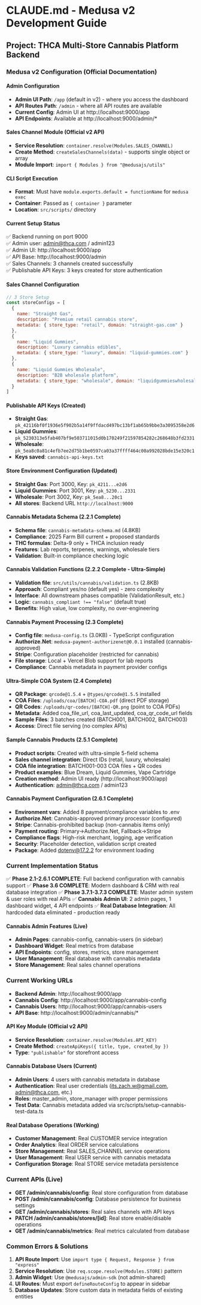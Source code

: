 # CLAUDE.md - Medusa v2 Development Guide

## Project: THCA Multi-Store Cannabis Platform Backend

### Medusa v2 Configuration (Official Documentation)

#### Admin Configuration
- **Admin UI Path**: `/app` (default in v2) - where you access the dashboard
- **API Routes Path**: `/admin` - where all API routes are available
- **Current Config**: Admin UI at http://localhost:9000/app
- **API Endpoints**: Available at http://localhost:9000/admin/*

#### Sales Channel Module (Official v2 API)
- **Service Resolution**: `container.resolve(Modules.SALES_CHANNEL)`
- **Create Method**: `createSalesChannels(data)` - supports single object or array
- **Module Import**: `import { Modules } from "@medusajs/utils"`

#### CLI Script Execution
- **Format**: Must have `module.exports.default = functionName` for `medusa exec`
- **Container**: Passed as `{ container }` parameter
- **Location**: `src/scripts/` directory

#### Current Setup Status
✅ Backend running on port 9000  
✅ Admin user: admin@thca.com / admin123  
✅ Admin UI: http://localhost:9000/app  
✅ API Base: http://localhost:9000/admin  
✅ Sales Channels: 3 channels created successfully  
✅ Publishable API Keys: 3 keys created for store authentication  

#### Sales Channel Configuration
```javascript
// 3 Store Setup
const storeConfigs = [
  {
    name: "Straight Gas",
    description: "Premium retail cannabis store",
    metadata: { store_type: "retail", domain: "straight-gas.com" }
  },
  {
    name: "Liquid Gummies", 
    description: "Luxury cannabis edibles",
    metadata: { store_type: "luxury", domain: "liquid-gummies.com" }
  },
  {
    name: "Liquid Gummies Wholesale",
    description: "B2B wholesale platform",
    metadata: { store_type: "wholesale", domain: "liquidgummieswholesale.com" }
  }
]
```

#### Publishable API Keys (Created)
- **Straight Gas**: `pk_42116bf0f1936e5f902b5a14f9ffdacd497bc13bf1ab65b9bbe3a3095358e2d6`
- **Liquid Gummies**: `pk_5230313e5fab407bf9e503711015d0b170249f21597854282c268648b3fd2331`
- **Wholesale**: `pk_5ea8c0a81c4efb7ee2d75b1be0597ca03a37ffff464c00a992028bde15e320c1`
- **Keys saved**: `cannabis-api-keys.txt`

#### Store Environment Configuration (Updated)
- **Straight Gas**: Port 3000, Key: `pk_4211...e2d6`
- **Liquid Gummies**: Port 3001, Key: `pk_5230...2331`  
- **Wholesale**: Port 3002, Key: `pk_5ea8...20c1`
- **All stores**: Backend URL `http://localhost:9000`

#### Cannabis Metadata Schema (2.2.1 Complete)
- **Schema file**: `cannabis-metadata-schema.md` (4.8KB)
- **Compliance**: 2025 Farm Bill current + proposed standards
- **THC formulas**: Delta-9 only + THCA inclusion ready
- **Features**: Lab reports, terpenes, warnings, wholesale tiers
- **Validation**: Built-in compliance checking logic

#### Cannabis Validation Functions (2.2.2 Complete - Ultra-Simple)
- **Validation file**: `src/utils/cannabis/validation.ts` (2.8KB)
- **Approach**: Compliant yes/no (default yes) - zero complexity
- **Interface**: All downstream phases compatible (ValidationResult, etc.)
- **Logic**: `cannabis_compliant !== "false"` (default true)
- **Benefits**: High value, low complexity, no over-engineering

#### Cannabis Payment Processing (2.3 Complete)
- **Config file**: `medusa-config.ts` (3.0KB) - TypeScript configuration
- **Authorize.Net**: `medusa-payment-authorizenet@0.0.1` installed (cannabis-approved)
- **Stripe**: Configuration placeholder (restricted for cannabis)
- **File storage**: Local + Vercel Blob support for lab reports
- **Compliance**: Cannabis metadata in payment provider configs

#### Ultra-Simple COA System (2.4 Complete)
- **QR Package**: `qrcode@1.5.4` + `@types/qrcode@1.5.5` installed
- **COA Files**: `/uploads/coa/[BATCH]-COA.pdf` (direct PDF storage)
- **QR Codes**: `/uploads/qr-codes/[BATCH]-QR.png` (point to COA PDFs)
- **Metadata**: Added coa_file_url, coa_last_updated, coa_qr_code_url fields
- **Sample Files**: 3 batches created (BATCH001, BATCH002, BATCH003)
- **Access**: Direct file serving (no complex APIs)

#### Sample Cannabis Products (2.5.1 Complete)
- **Product scripts**: Created with ultra-simple 5-field schema
- **Sales channel integration**: Direct IDs (retail, luxury, wholesale)
- **COA file integration**: BATCH001-003 COA files + QR codes
- **Product examples**: Blue Dream, Liquid Gummies, Vape Cartridge
- **Creation method**: Admin UI ready (http://localhost:9000/app)
- **Authentication**: admin@thca.com / admin123

#### Cannabis Payment Configuration (2.6.1 Complete)
- **Environment vars**: Added 8 payment/compliance variables to .env
- **Authorize.Net**: Cannabis-approved primary processor (configured)
- **Stripe**: Cannabis-prohibited backup (non-cannabis items only)
- **Payment routing**: Primary→Authorize.Net, Fallback→Stripe
- **Compliance flags**: High-risk merchant, logging, age verification
- **Security**: Placeholder detection, validation script created
- **Package**: Added dotenv@17.2.2 for environment loading

### Current Implementation Status
✅ **Phase 2.1-2.6.1 COMPLETE**: Full backend configuration with cannabis support
✅ **Phase 3.6 COMPLETE**: Modern dashboard & CRM with real database integration
✅ **Phase 3.7.1-3.7.3 COMPLETE**: Master admin system & user roles with real APIs
✅ **Cannabis Admin UI**: 2 admin pages, 1 dashboard widget, 4 API endpoints
✅ **Real Database Integration**: All hardcoded data eliminated - production ready

#### Cannabis Admin Features (Live)
- **Admin Pages**: cannabis-config, cannabis-users (in sidebar)
- **Dashboard Widget**: Real metrics from database
- **API Endpoints**: config, stores, metrics, store management
- **User Management**: Real database with cannabis metadata
- **Store Management**: Real sales channel operations

### Current Working URLs
- **Backend Admin**: http://localhost:9000/app
- **Cannabis Config**: http://localhost:9000/app/cannabis-config
- **Cannabis Users**: http://localhost:9000/app/cannabis-users
- **API Base**: http://localhost:9000/admin/cannabis/*

#### API Key Module (Official v2 API)
- **Service Resolution**: `container.resolve(Modules.API_KEY)`
- **Create Method**: `createApiKeys({ title, type, created_by })`
- **Type**: `"publishable"` for storefront access

#### Cannabis Database Users (Current)
- **Admin Users**: 4 users with cannabis metadata in database
- **Authentication**: Real user credentials (its.zach.w@gmail.com, admin@thca.com, etc.)
- **Roles**: master_admin, store_manager with proper permissions
- **Test Data**: Cannabis metadata added via src/scripts/setup-cannabis-test-data.ts

#### Real Database Operations (Working)
- **Customer Management**: Real CUSTOMER service integration
- **Order Analytics**: Real ORDER service calculations
- **Store Management**: Real SALES_CHANNEL service operations
- **User Management**: Real USER service with cannabis metadata
- **Configuration Storage**: Real STORE service metadata persistence

### Current APIs (Live)
- **GET /admin/cannabis/config**: Real store configuration from database
- **POST /admin/cannabis/config**: Database persistence for business settings
- **GET /admin/cannabis/stores**: Real sales channels with API keys
- **PATCH /admin/cannabis/stores/[id]**: Real store enable/disable operations
- **GET /admin/cannabis/metrics**: Real metrics calculated from database

### Common Errors & Solutions
1. **API Route Import**: Use `import type { Request, Response } from "express"`
2. **Service Resolution**: Use `req.scope.resolve(Modules.STORE)` pattern
3. **Admin Widget**: Use `@medusajs/admin-sdk` (not admin-shared)
4. **UI Routes**: Must export `defineRouteConfig` to appear in sidebar
5. **Database Updates**: Store custom data in metadata fields of existing entities